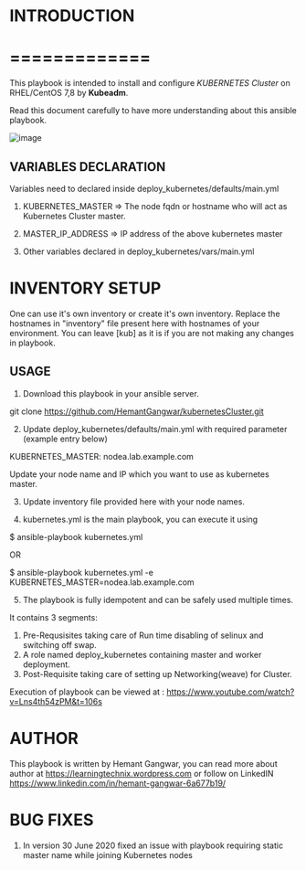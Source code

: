 # INTRODUCTION
# =============

This playbook is intended to install and configure *KUBERNETES Cluster* on RHEL/CentOS 7,8 by **Kubeadm**.

Read this document carefully to have more understanding about this ansible playbook.

![image](https://user-images.githubusercontent.com/38517925/86524357-5abe9500-be97-11ea-8f15-d997b4ce7d3e.png)

VARIABLES DECLARATION
-----------------------

Variables need to declared inside deploy_kubernetes/defaults/main.yml

1. KUBERNETES_MASTER => The node fqdn or hostname who will act as Kubernetes Cluster master.

2. MASTER_IP_ADDRESS => IP address of the above kubernetes master 

3. Other variables declared in deploy_kubernetes/vars/main.yml

INVENTORY SETUP
================

One can use it's own inventory or create it's own inventory.
Replace the hostnames in "inventory" file present here with hostnames of your environment. You can leave [kub] as it is if you are not making any changes in playbook.

USAGE
------------------------
1. Download this playbook in your ansible server.

git clone https://github.com/HemantGangwar/kubernetesCluster.git

2. Update deploy_kubernetes/defaults/main.yml with required parameter (example entry below)

KUBERNETES_MASTER: nodea.lab.example.com

Update your node name and IP which you want to use as kubernetes master.

3. Update inventory file provided here with your node names.

4. kubernetes.yml is the main playbook, you can execute it using

$ ansible-playbook kubernetes.yml 

OR

$ ansible-playbook kubernetes.yml -e KUBERNETES_MASTER=nodea.lab.example.com

5. The playbook is fully idempotent and can be safely used multiple times.

It contains 3 segments:

1. Pre-Requsisites taking care of Run time disabling of selinux and switching off swap.
2. A role named deploy_kubernetes containing master and worker deployment.
3. Post-Requisite taking care of setting up Networking(weave) for Cluster. 

Execution of playbook can be viewed at : https://www.youtube.com/watch?v=Lns4th54zPM&t=106s

AUTHOR
========
This playbook is written by Hemant Gangwar, you can read more about author at https://learningtechnix.wordpress.com or follow on LinkedIN https://www.linkedin.com/in/hemant-gangwar-6a677b19/

BUG FIXES
=========
1. In version 30 June 2020 fixed an issue with playbook requiring static master name while joining Kubernetes nodes
